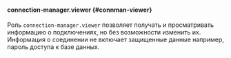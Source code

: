 #### connection-manager.viewer {#connman-viewer}

Роль `connection-manager.viewer` позволяет получать и просматривать информацию о подключениях, но без возможности изменить их. Информация о соединении не включает защищенные данные например, пароль доступа к базе данных.